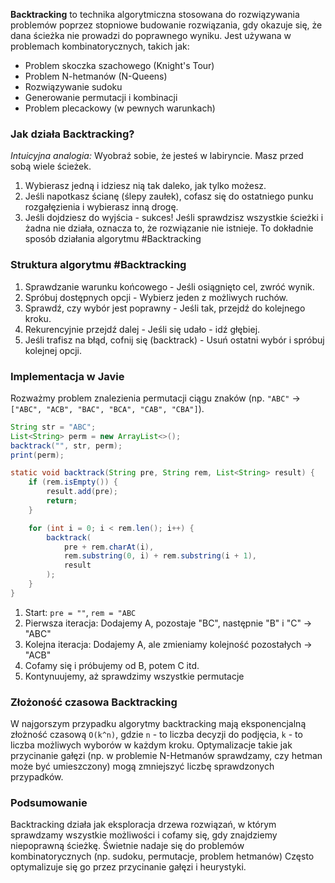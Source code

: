 **Backtracking** to technika algorytmiczna stosowana do rozwiązywania problemów poprzez stopniowe budowanie rozwiązania, gdy okazuje się, że dana ścieżka nie prowadzi do poprawnego wyniku. Jest używana w problemach kombinatorycznych, takich jak:
- Problem skoczka szachowego (Knight's Tour)
- Problem N-hetmanów (N-Queens)
- Rozwiązywanie sudoku
- Generowanie permutacji i kombinacji
- Problem plecackowy (w pewnych warunkach)

### Jak działa Backtracking?
*Intuicyjna analogia:*
Wyobraź sobie, że jesteś w labiryncie. Masz przed sobą wiele ścieżek.
1. Wybierasz jedną i idziesz nią tak daleko, jak tylko możesz.
2. Jeśli napotkasz ścianę (ślepy zaułek), cofasz się do ostatniego punku rozgałęzienia i wybierasz inną drogę.
3. Jeśli dojdziesz do wyjścia - sukces! Jeśli sprawdzisz wszystkie ścieżki i żadna nie działa, oznacza to, że rozwiązanie nie istnieje.
To dokładnie sposób działania algorytmu #Backtracking

### Struktura algorytmu #Backtracking 

1. Sprawdzanie warunku końcowego - Jeśli osiągnięto cel, zwróć wynik.
2. Spróbuj dostępnych opcji - Wybierz jeden z możliwych ruchów.
3. Sprawdź, czy wybór jest poprawny - Jeśli tak, przejdź do kolejnego kroku.
4. Rekurencyjnie przejdź dalej - Jeśli się udało - idź głębiej.
5. Jeśli trafisz na błąd, cofnij się (backtrack) - Usuń ostatni wybór i spróbuj kolejnej opcji.

### Implementacja w Javie
Rozważmy problem znalezienia permutacji ciągu znaków (np. `"ABC"` → `["ABC", "ACB", "BAC", "BCA", "CAB", "CBA"]`).
```java
String str = "ABC";
List<String> perm = new ArrayList<>();
backtrack("", str, perm);
print(perm);

static void backtrack(String pre, String rem, List<String> result) {
	if (rem.isEmpty()) {
		result.add(pre);
		return;
	}

	for (int i = 0; i < rem.len(); i++) {
		backtrack(
			pre + rem.charAt(i),
			rem.substring(0, i) + rem.substring(i + 1),
			result
		);
	}
} 
```
1. Start: `pre = ""`, `rem = "ABC`
2. Pierwsza iteracja: Dodajemy A, pozostaje "BC", następnie "B" i "C" -> "ABC"
3. Kolejna iteracja: Dodajemy A, ale zmieniamy kolejność pozostałych -> "ACB"
4. Cofamy się i próbujemy od B, potem C itd.
5. Kontynuujemy, aż sprawdzimy wszystkie permutacje

### Złożoność czasowa Backtracking
W najgorszym przypadku algorytmy backtracking mają eksponencjalną złożność czasową `O(k^n)`, gdzie `n` - to liczba decyzji do podjęcia, `k` - to liczba możliwych wyborów w każdym kroku.
Optymalizacje takie jak przycinanie gałęzi (np. w problemie N-Hetmanów sprawdzamy, czy hetman może być umieszczony) mogą zmniejszyć liczbę sprawdzonych przypadków.

### Podsumowanie
Backtracking działa jak eksploracja drzewa rozwiązań, w którym sprawdzamy wszystkie możliwości i cofamy się, gdy znajdziemy niepoprawną ścieżkę.
Świetnie nadaje się do problemów kombinatorycznych (np. sudoku, permutacje, problem hetmanów)
Często optymalizuje się go przez przycinanie gałęzi i heurystyki.

